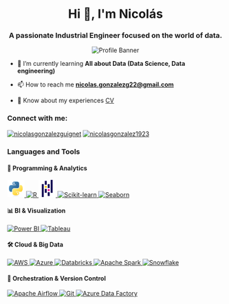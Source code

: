 <h1 align="center">Hi 👋, I'm Nicolás</h1>
<h3 align="center">A passionate Industrial Engineer focused on the world of data.</h3>
<div align="center">
    <img src="https://i.imgur.com/Kn6sx3y.png" alt="Profile Banner">
</div>

- 🌱 I’m currently learning **All about Data (Data Science, Data engineering)**

- 📫 How to reach me **nicolas.gonzalezg22@gmail.com**

- 📄 Know about my experiences [CV](https://drive.google.com/file/d/1yF_ICbzNHdUL6XnJGYFoVvDM4EZMihsh/view?usp=drive_link)

<h3 align="left">Connect with me:</h3>
<p align="left">
<a href="https://linkedin.com/in/nicolasgonzalezguignet" target="blank"><img align="center" src="https://raw.githubusercontent.com/rahuldkjain/github-profile-readme-generator/master/src/images/icons/Social/linked-in-alt.svg" alt="nicolasgonzalezguignet" height="30" width="40" /></a>
<a href="https://kaggle.com/nicolasgonzalez1923" target="blank"><img align="center" src="https://raw.githubusercontent.com/rahuldkjain/github-profile-readme-generator/master/src/images/icons/Social/kaggle.svg" alt="nicolasgonzalez1923" height="30" width="40" /></a>
</p>

<h3 align="left">Languages and Tools</h3>

<h4>🧠 Programming & Analytics</h4>
<p align="left">
  <a href="https://www.python.org" target="_blank" rel="noreferrer">
    <img src="https://raw.githubusercontent.com/devicons/devicon/master/icons/python/python-original.svg" alt="Python" width="40" height="40"/>
  </a>
  <a href="https://www.r-project.org/" target="_blank" rel="noreferrer">
    <img src="https://www.r-project.org/logo/Rlogo.svg" alt="R" width="40" height="40"/>
  </a>
  <a href="https://pandas.pydata.org/" target="_blank" rel="noreferrer">
    <img src="https://raw.githubusercontent.com/devicons/devicon/2ae2a900d2f041da66e950e4d48052658d850630/icons/pandas/pandas-original.svg" alt="Pandas" width="40" height="40"/>
  </a>
  <a href="https://scikit-learn.org/" target="_blank" rel="noreferrer">
    <img src="https://upload.wikimedia.org/wikipedia/commons/0/05/Scikit_learn_logo_small.svg" alt="Scikit-learn" width="40" height="40"/>
  </a>
  <a href="https://seaborn.pydata.org/" target="_blank" rel="noreferrer">
    <img src="https://seaborn.pydata.org/_images/logo-mark-lightbg.svg" alt="Seaborn" width="40" height="40"/>
  </a>
</p>

<h4>📊 BI & Visualization</h4>
<p align="left">
  <a href="https://www.microsoft.com/en-us/power-platform/products/power-bi" target="_blank" rel="noreferrer">
    <img src="https://iaccountancy.org/wp-content/uploads/2020/09/power-bi-1-logo.jpg" alt="Power BI" width="80" height="40"/>
  </a>
  <a href="https://www.tableau.com/" target="_blank" rel="noreferrer">
    <img src="https://teorema-rd.com/wp-content/uploads/2024/04/Tableau-Emblem.png" alt="Tableau" width="95" height="40"/>
  </a>
</p>

<h4>🛠️ Cloud & Big Data</h4>
<p align="left">
  <a href="https://aws.amazon.com/" target="_blank" rel="noreferrer">
    <img src="https://a0.awsstatic.com/libra-css/images/logos/aws_logo_smile_1200x630.png" alt="AWS" width="90" height="40"/>
  </a>
  <a href="https://azure.microsoft.com/" target="_blank" rel="noreferrer">
    <img src="https://onedata.ai/wp-content/uploads/2024/02/azure-cloud.svg" alt="Azure" width="120" height="50"/>
  </a>
  <a href="https://www.databricks.com/" target="_blank" rel="noreferrer">
    <img src="https://encrypted-tbn0.gstatic.com/images?q=tbn:ANd9GcRpR53ixkfZvuntB9YIbi98vM9YH0vJ9oUi2A&s" alt="Databricks" width="100" height="60"/>
  </a>
  <a href="https://spark.apache.org/" target="_blank" rel="noreferrer">
    <img src="https://upload.wikimedia.org/wikipedia/commons/f/f3/Apache_Spark_logo.svg" alt="Apache Spark" width="80" height="40"/>
  </a>
  <a href="https://www.snowflake.com/" target="_blank" rel="noreferrer">
    <img src="https://i0.wp.com/cdn-images-1.medium.com/max/1200/0*AmYXrtpALhMlQcZI.png?resize=537%2C282&ssl=1" alt="Snowflake" width="100" height="40"/>
  </a>
</p>

<h4>🔗 Orchestration & Version Control</h4>
<p align="left">
  <a href="https://airflow.apache.org/" target="_blank" rel="noreferrer">
    <img src="https://bigdataschool.ru/wp-content/uploads/2018/10/airflow_logo.png" alt="Apache Airflow" width="100" height="40"/>
  </a>
  <a href="https://git-scm.com/" target="_blank" rel="noreferrer">
    <img src="https://git-for-windows.github.io/img/git_logo.png" alt="Git" width="40" height="40"/>
  </a>
  <a href="https://azure.microsoft.com/es-es/products/data-factory" target="_blank" rel="noreferrer">
    <img src="https://ebisgroup.com/wp-content/uploads/2025/01/azure-data-factory.png" alt="Azure Data Factory" width="100" height="40"/>
  </a>
</p>



</p>

